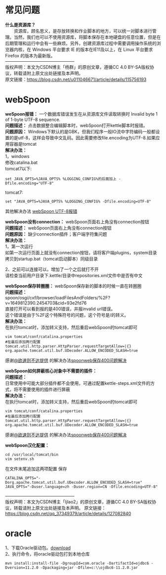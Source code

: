 # 常见问题
**什么是资源库？**   
&emsp;&emsp;资源库，顾名思义，是存放转换和作业脚本的地方，可以统一对脚本进行管理。当然，我们也可以不使用资源库，将脚本保存在本地硬盘的任意位置，但是在后期管理和运行中会有一些麻烦。另外，创建资源库过程中需要调用操作系统的浏览器内核，在 Windows 平台要求 IE 的版本在IE11及以上，在 Linux 平台要求 Firefox 的版本为最新版。   
————————————————   
版权声明：本文为CSDN博主「杨群」的原创文章，遵循CC 4.0 BY-SA版权协议，转载请附上原文出处链接及本声明。   
原文链接：https://blog.csdn.net/u011046671/article/details/115756193   

# webSpoon

**weSpoon报错：** 一个数据库错误发生在从资源库文件读取转换时 Invalid byte 1 of 1-byte UTF-8 sequence.    
**问题描述：** 点击数据整合编辑脚本时，webSpoon打开kettle脚本时报错。   
**问题原因：** Windows下默认的是GBK，但我们程序一般IO流中字符编码一般都设置的是utf-8，这样会导致中文乱码。因此需要修改file.encoding为UTF-8.如果应用容器是tomcat   
**解决办法：**   
1，windows   
修改catalina.bat      
tomcat7以下:

```shell
set JAVA_OPTS=%JAVA_OPTS% %LOGGING_CONFIG%的后面加上 -Dfile.encoding="UTF-8"
```

tomcat7:

```shell
set "JAVA_OPTS=%JAVA_OPTS% %LOGGING_CONFIG% -Dfile.encoding=UTF-8"
```
其他解决办法  [webSpoon UTF-8报错](hhttps://blog.csdn.net/rjbcxhc/article/details/128020807) 

**webSpoon没有connection：** webSpoon页面右上角没有connection按钮   
**问题描述：**  webSpoon页面右上角没有connection按钮   
**问题原因：**  缺少connection插件；客户端字符集问题   
**解决办法：**   
1，第一次运行  
如第一次运行页面上就没有connection按钮，请将客户端plugins，system目录拷贝到startup.bat（tomcat启动脚本）同级目录

2、之前可以连接可以，增加了一个之后就打不开   
请检查当前用户目录下.kettle/目录中repositories.xml文件中是否有中文

**webSpoon保存转圈圈：** webSpoon保存新的脚本的时候一直在转圈圈   
**问题描述：**  
spoon/osgi/cxf/browser/loadFilesAndFolders/%2F?v=1649812390.2454703&cid=93e2fd76   
直接打开可以看到报的是400错误，并报invalid url错误。   
这个错误是由于%2F这个特殊符号的问题，这个符号是/的转义。   
**解决办法：**   
在执行tomcat时，添加转义支持，然后重启webSpoon的tomcat即可

```shell
vim tomcat/conf/catalina.properties
#在最后添加两行配置
tomcat.util.http.parser.HttpParser.requestTargetAllow=|{}
org.apache.tomcat.util.buf.UDecoder.ALLOW_ENCODED_SLASH=true
```

感谢[@欲速则不达提供](https://gitee.com/da_xu) 的解决办法[spoonweb保存400问题解决](https://www.cnblogs.com/xusir/p/16138860.html)

**webSpoon如何屏蔽核心对象中不需要的插件：**   
**问题描述：**  
日常使用中可能大部分插件都不会使用，可通过配置kettle-steps.xml文件的方式，将不需要使用的插件进行屏蔽   
**解决办法：**   
在执行tomcat时，添加转义支持，然后重启webSpoon的tomcat即可

```shell
vim tomcat/conf/catalina.properties
#在最后添加两行配置
tomcat.util.http.parser.HttpParser.requestTargetAllow=|{}
org.apache.tomcat.util.buf.UDecoder.ALLOW_ENCODED_SLASH=true
```

感谢[@欲速则不达提供](https://gitee.com/da_xu) 的解决办法[spoonweb保存400问题解决](https://www.cnblogs.com/xusir/p/16138860.html)



**webSpoon汉化配置：**
```shell
cd /usr/local/tomcat/bin
vim setenv.sh
```
在文件末尾追加这两项配置 保存   
```shell
CATALINA_OPTS="-Dorg.apache.tomcat.util.buf.UDecoder.ALLOW_ENCODED_SLASH=true"
JAVA_OPTS="-Duser.language=zh -Duser.region=CN -Dfile.encoding=UTF-8"
```
————————————————   
版权声明：本文为CSDN博主「ljlao2」的原创文章，遵循CC 4.0 BY-SA版权协议，转载请附上原文出处链接及本声明。
原文链接：https://blog.csdn.net/qq_37349379/article/details/127082840


# oracle

1、下载Oracle驱动包。[download](http://file.35youth.cn/index.php?share/file&user=1&sid=vMB2VDPb)   
2、执行命令，将oracle驱动包打到本地仓库

```shell
mvn install:install-file -DgroupId=com.oracle -DartifactId=ojdbc6 -Dversion=11.2.0 -Dpackaging=jar -Dfile=c:\\ojdbc6-11.2.0.jar
```
